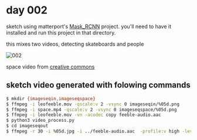 # day 002

sketch using matterport's [Mask_RCNN](https://github.com/matterport/Mask_RCNN) project. you'll need to have it installed and run this project in that directory.

this mixes two videos, detecting skateboards and people

![002](https://github.com/burningion/daily-sketches/raw/master/002/images/00089.jpg)

space video from [creative commons](https://pixabay.com/en/videos/space-universe-cosmos-background-7980/)

## sketch video generated with folowing commands

```bash
$ mkdir {imageseqin,imageseqspace}
$ ffmpeg -i leofeeble.mov -qscale:v 2 -vsync 0 imageseqin/%05d.png
$ ffmpeg -i space.mp4 -qscale:v 2 -vsync 0 imageseqspace/%05d.png
$ ffmpeg -i leofeeble.mov -vn -acodec copy feeble-audio.aac
$ python3 video_process.py 
$ cd imageseqout
$ ffmpeg -r 30 -i %05d.jpg -i ../feeble-audio.aac  -profile:v high -level 4.0 -strict -2 day3.mp4
```
